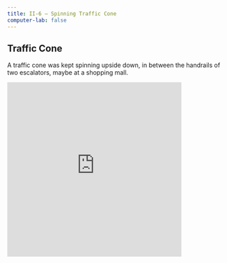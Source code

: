 ```yaml
---
title: II-6 — Spinning Traffic Cone
computer-lab: false
---
```


## Traffic Cone

A traffic cone was kept spinning upside down, in between the handrails of two escalators, maybe at a shopping mall.

<iframe src="https://www.facebook.com/plugins/video.php?href=https%3A%2F%2Fwww.facebook.com%2FRSR.lol%2Fvideos%2F1693237897606545%2F&show_text=0&width=400" width="400" height="400" style="border:none;overflow:hidden" scrolling="no" frameborder="0" allowTransparency="true" allowFullScreen="true"></iframe>

